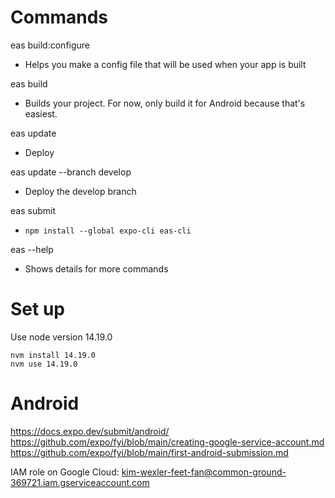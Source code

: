 # Commands
eas build:configure
- Helps you make a config file that will be used when your app is built

eas build
- Builds your project. For now, only build it for Android because that's easiest.

eas update
- Deploy

eas update --branch develop
- Deploy the develop branch

eas submit
- `npm install --global expo-cli eas-cli`

eas --help
- Shows details for more commands


# Set up

Use node version 14.19.0

```
nvm install 14.19.0
nvm use 14.19.0
```

# Android

https://docs.expo.dev/submit/android/
https://github.com/expo/fyi/blob/main/creating-google-service-account.md
https://github.com/expo/fyi/blob/main/first-android-submission.md

IAM role on Google Cloud: kim-wexler-feet-fan@common-ground-369721.iam.gserviceaccount.com